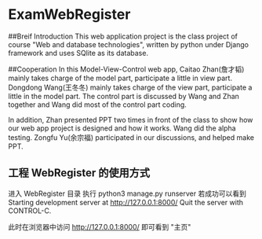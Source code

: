# ExamWebRegister

##Breif Introduction
This web application project is the class project of course "Web and database technologies", written by python under Django framework and uses SQlite as its database. 

##Cooperation
In this Model-View-Control web app,
Caitao Zhan(詹才韬) mainly takes charge of the model part, participate a little in view part. Dongdong Wang(王冬冬) mainly takes charge of the view part, participate a little in the model part. The control part is discussed by Wang and Zhan together and Wang did most of the control part coding.

In addition, Zhan presented PPT two times in front of the class to show how our web app project is designed and how it works. Wang did the alpha testing. Zongfu Yu(余宗福) participated in our discussions, and helped make PPT.

## 工程 WebRegister 的使用方式
进入 WebRegister 目录
执行 python3 manage.py runserver 
若成功可以看到
Starting development server at http://127.0.0.1:8000/
Quit the server with CONTROL-C.

此时在浏览器中访问 http://127.0.0.1:8000/
即可看到 "主页"

